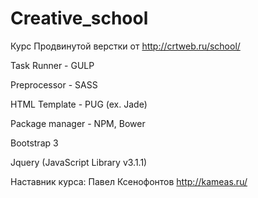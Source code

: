 # Creative_school

Курс Продвинутой верстки от http://crtweb.ru/school/

Task Runner - GULP

Preprocessor - SASS

HTML Template - PUG (ex. Jade)

Package manager - NPM, Bower

Bootstrap 3

Jquery (JavaScript Library v3.1.1)

Наставник курса: Павел Ксенофонтов http://kameas.ru/
